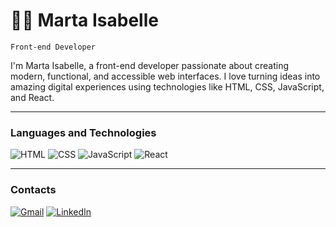 # 👩‍💻 Marta Isabelle

`Front-end Developer`

I'm Marta Isabelle, a front-end developer passionate about creating modern, functional, and accessible web interfaces. I love turning ideas into amazing digital experiences using technologies like HTML, CSS, JavaScript, and React.

---

### Languages and Technologies

![HTML](https://img.shields.io/badge/HTML5-orange?logo=html5&logoColor=white&style=for-the-badge)
![CSS](https://img.shields.io/badge/CSS3-blue?logo=css3&logoColor=white&style=for-the-badge)
![JavaScript](https://img.shields.io/badge/JavaScript-yellow?logo=javascript&logoColor=white&style=for-the-badge)
![React](https://img.shields.io/badge/React-blue?logo=react&logoColor=white&style=for-the-badge)

---

### Contacts

[![Gmail](https://img.shields.io/badge/Gmail-red?logo=gmail&logoColor=white&style=for-the-badge)](mailto:martaisatc@gmail.com)
[![LinkedIn](https://img.shields.io/badge/LinkedIn-blue?logo=linkedin&logoColor=white&style=for-the-badge)](https://linkedin.com/in/martaisabelle)

<!--
**martaisabelle/martaisabelle** is a ✨ _special_ ✨ repository because its `README.md` (this file) appears on your GitHub profile.
Here are some ideas to get you started:
-->
